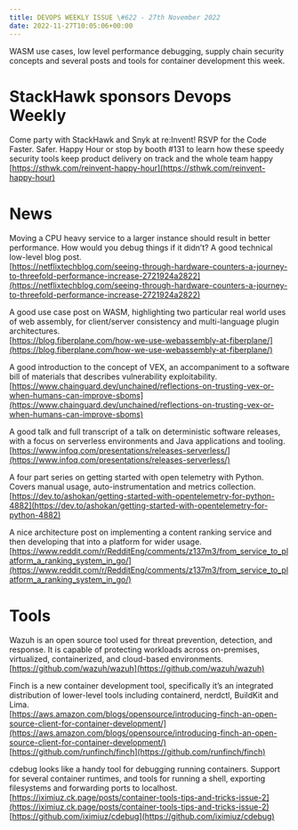 ```yaml
---
title: DEVOPS WEEKLY ISSUE \#622 - 27th November 2022 
date: 2022-11-27T10:05:06+00:00
---
```


WASM use cases, low level performance debugging, supply chain security concepts and several posts and tools for container development this week.


StackHawk sponsors Devops Weekly
============================

Come party with StackHawk and Snyk at re:Invent! RSVP for the Code Faster. Safer. Happy Hour or stop by booth #131 to learn how these speedy security tools keep product delivery on track and the whole team happy
<br>[https://sthwk.com/reinvent-happy-hour](https://sthwk.com/reinvent-happy-hour)


News
====

Moving a CPU heavy service to a larger instance should result in better performance. How would you debug things if it didn’t? A good technical low-level blog post.
<br>[https://netflixtechblog.com/seeing-through-hardware-counters-a-journey-to-threefold-performance-increase-2721924a2822](https://netflixtechblog.com/seeing-through-hardware-counters-a-journey-to-threefold-performance-increase-2721924a2822)


A good use case post on WASM, highlighting two particular real world uses of web assembly, for client/server consistency and multi-language plugin architectures.
<br>[https://blog.fiberplane.com/how-we-use-webassembly-at-fiberplane/](https://blog.fiberplane.com/how-we-use-webassembly-at-fiberplane/)


A good introduction to the concept of VEX, an accompaniment to a software bill of materials that describes vulnerability exploitability.
<br>[https://www.chainguard.dev/unchained/reflections-on-trusting-vex-or-when-humans-can-improve-sboms](https://www.chainguard.dev/unchained/reflections-on-trusting-vex-or-when-humans-can-improve-sboms)


A good talk and full transcript of a talk on deterministic software releases, with a focus on serverless environments and Java applications and tooling.
<br>[https://www.infoq.com/presentations/releases-serverless/](https://www.infoq.com/presentations/releases-serverless/)


A four part series on getting started with open telemetry with Python. Covers manual usage, auto-instrumentation and metrics collection.
<br>[https://dev.to/ashokan/getting-started-with-opentelemetry-for-python-4882](https://dev.to/ashokan/getting-started-with-opentelemetry-for-python-4882)


A nice architecture post on implementing a content ranking service and then developing that into a platform for wider usage.
<br>[https://www.reddit.com/r/RedditEng/comments/z137m3/from_service_to_platform_a_ranking_system_in_go/](https://www.reddit.com/r/RedditEng/comments/z137m3/from_service_to_platform_a_ranking_system_in_go/)


Tools
=====

Wazuh is an open source tool used for threat prevention, detection, and response. It is capable of protecting workloads across on-premises, virtualized, containerized, and cloud-based environments.
<br>[https://github.com/wazuh/wazuh](https://github.com/wazuh/wazuh)


Finch is a new container development tool, specifically it’s an integrated distribution of lower-level tools including containerd, nerdctl, BuildKit and Lima.
<br>[https://aws.amazon.com/blogs/opensource/introducing-finch-an-open-source-client-for-container-development/](https://aws.amazon.com/blogs/opensource/introducing-finch-an-open-source-client-for-container-development/)
<br>[https://github.com/runfinch/finch](https://github.com/runfinch/finch)


cdebug looks like a handy tool for debugging running containers. Support for several container runtimes, and tools for running a shell, exporting filesystems and forwarding ports to localhost.
<br>[https://iximiuz.ck.page/posts/container-tools-tips-and-tricks-issue-2](https://iximiuz.ck.page/posts/container-tools-tips-and-tricks-issue-2)
<br>[https://github.com/iximiuz/cdebug](https://github.com/iximiuz/cdebug)




